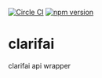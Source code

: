 [![Circle CI](https://circleci.com/gh/ctartist621/clarifai/tree/master.svg?style=svg&circle-token=e15ad7ff3e856e1b86fb002868fb4c9e98d4e22e)](https://circleci.com/gh/ctartist621/clarifai/tree/master) [![npm version](https://badge.fury.io/js/clarifai.svg)](https://badge.fury.io/js/clarifai)

# clarifai
clarifai api wrapper
